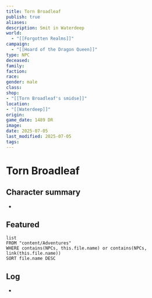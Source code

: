 ```yaml
---
title: Torn Broadleaf
publish: true
aliases: 
description: Smit in Waterdeep
world:
  - "[[Forgotten Realms]]"
campaign:
  - "[[Hoard of the Dragon Queen]]"
type: NPC
deceased: 
family: 
faction: 
race: 
gender: male
class: 
shop: 
- "[[Torn Broadleaf's smidse]]"
location: 
- "[[Waterdeep]]"
origin: 
game_date: 1489 DR
image: 
date: 2025-07-05
last_modified: 2025-07-05
tags: 
---
```

# Torn Broadleaf

## Character summary
* 

## Featured
```dataview
list
FROM "content/Adventures"
WHERE contains(NPCs, this.file.name) or contains(NPCs, link(this.file.name))
SORT file.name DESC
```

## Log
* 